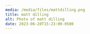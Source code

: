 ```yaml
---
media: /media/files/mattdilling.png
title: matt dilling
alt: Photo of matt dilling
date: 2023-06-28T15:23:00-0500
---
```

